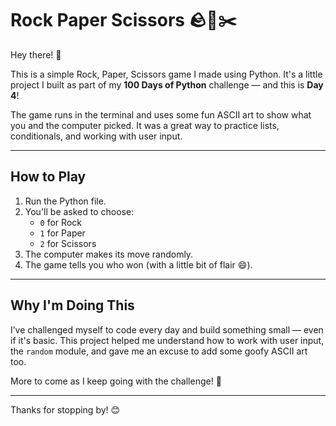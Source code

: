 # Rock Paper Scissors 🪨📄✂️

Hey there! 👋

This is a simple Rock, Paper, Scissors game I made using Python. It's a little project I built as part of my **100 Days of Python** challenge — and this is **Day 4**!

The game runs in the terminal and uses some fun ASCII art to show what you and the computer picked. It was a great way to practice lists, conditionals, and working with user input.

---

## How to Play

1. Run the Python file.
2. You'll be asked to choose:
   - `0` for Rock  
   - `1` for Paper  
   - `2` for Scissors
3. The computer makes its move randomly.
4. The game tells you who won (with a little bit of flair 😄).

---

## Why I'm Doing This

I’ve challenged myself to code every day and build something small — even if it's basic. This project helped me understand how to work with user input, the `random` module, and gave me an excuse to add some goofy ASCII art too.

More to come as I keep going with the challenge! 🚀

---

Thanks for stopping by! 😊
